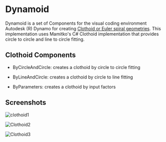 # Dynamoid

Dynamoid is a set of Components for the visual coding environment Autodesk (R) Dynamo for creating [Clothoid or Euler spiral geometries](https://en.wikipedia.org/wiki/Euler_spiral). This implementation uses Mamitko's C# Clothoid implementation that provides circle to circle and line to circle fitting.

## Clothoid Components

- ByCircleAndCircle: creates a clothoid by circle to circle fitting

- ByLineAndCircle: creates a clothoid by circle to line fitting

- ByParameters: creates a clothoid by input factors

## Screenshots

![clothoid1](https://user-images.githubusercontent.com/8201465/94343200-d7848980-0016-11eb-88a0-5fe680c7e6d2.png)

![Clothoid2](https://user-images.githubusercontent.com/8201465/94526464-d8473680-0235-11eb-816b-41c699df8000.png)

![Clothoid3](https://user-images.githubusercontent.com/8201465/94526469-d9786380-0235-11eb-868c-f5aaee565261.png)
